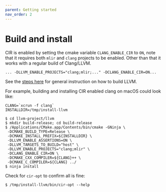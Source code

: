 ```yaml
---
parent: Getting started
nav_order: 2
---
```


# Build and install

CIR is enabled by setting the cmake variable `CLANG_ENABLE_CIR` to `ON`, note
that it requires both `mlir` and `clang` projects to be enabled. Other
than that it works with a regular build of Clang/LLVM.

```
... -DLLVM_ENABLE_PROJECTS="clang;mlir;..." -DCLANG_ENABLE_CIR=ON...
```

See the [steps
here](https://llvm.org/docs/GettingStarted.html#local-llvm-configuration) for
general instruction on how to build LLVM.

For example, building and installing CIR enabled clang on macOS could look like:

```
CLANG=`xcrun -f clang`
INSTALLDIR=/tmp/install-llvm

$ cd llvm-project/llvm
$ mkdir build-release; cd build-release
$ /Applications/CMake.app/Contents/bin/cmake -GNinja \
 -DCMAKE_BUILD_TYPE=Release \
 -DCMAKE_INSTALL_PREFIX=${INSTALLDIR} \
 -DLLVM_ENABLE_ASSERTIONS=ON \
 -DLLVM_TARGETS_TO_BUILD="host" \
 -DLLVM_ENABLE_PROJECTS="clang;mlir" \
 -DCLANG_ENABLE_CIR=ON \
 -DCMAKE_CXX_COMPILER=${CLANG}++ \
 -DCMAKE_C_COMPILER=${CLANG} ../
$ ninja install
```

Check for `cir-opt` to confirm all is fine:

```
$ /tmp/install-llvm/bin/cir-opt --help
```
